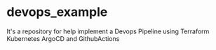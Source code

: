 # devops_example
It's a repository for help implement a Devops Pipeline using Terraform Kubernetes ArgoCD and GithubActions
